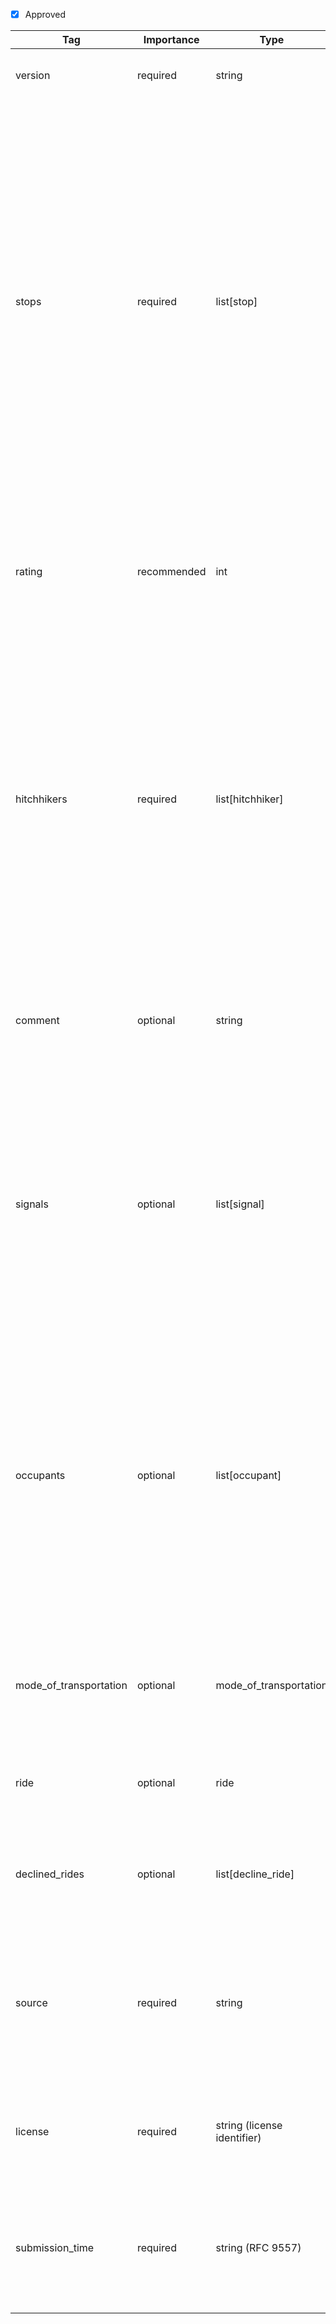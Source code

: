 - [x] Approved


| Tag                  | Importance   | Type                | Description                                                                                                         | Enum           | Example |
|----------------------|--------------|---------------------|---------------------------------------------------------------------------------------------------------------------|----------------|---------|
| version | required | string | Version of this standard being used in format x.y.z | `0.0.0` | {"version": "0.0.0"} |
| stops                | required  | list[stop]            | Space and time information to describe the ride. At least one item is required. The first item in the list marks the origin of the ride. If there is more than one item, then the last item marks the destination of the ride. For the destination no `departure_time` or `waiting_time` are allowed to be specified. If there are more than two items the items in between mark intermediate stops of the ride e.g. a break at a rest station.                                                                             |                |[{location: {latitude:52.3020268, longitude:13.0158591, is_exact: true}, arrival_time: 2025-06-05T11:05:54+02:00[Europe/Berlin], departure_time: 2025-06-05T12:05:54+02:00[Europe/Berlin], waiting_time: 60M}, {location: {latitude:52.2520882, longitude:12.29463, is_exact: true}, arrival_time: 2025-06-05T13:05:54+02:00[Europe/Berlin], departure_time: 2025-06-05T13:15:54+02:00[Europe/Berlin], waiting_time: 10M}, {location: {latitude:52.1257667, longitude:11.3303771, is_exact: true}, arrival_time: 2025-06-05T14:05:54+02:00[Europe/Berlin]}]
| rating          | recommended  | int                 | Very subjective rating of the spot where the ride started. From 1 (senseless to hitchhike there) to 5 (excellent for hitchhiking).                                                         | 1, 2, 3, 4, 5  |4           |
| hitchhikers          | required  | list[hitchhiker]        | Most often a description of a solo-hitchhiker but also caters for couples or groups of hitchhikers. To convey not more than the number of hitchhikers use a list of `person` objects where the `nickname` is set to `Anonymous`. Thus `Anonymous` cannot be used as a nickname to uniquely identify a person.                |                | [{"nickname": "Alice", "hitchhiking_since": 2019, "origin_location": "Milano", "origin_country": "IT", "year_of_birth": 2000, "gender": "prefer_not_to_say", "languages": ["ita", "fra"], "was_driver": false}, {"nickname": "Anonymous", "gender": "male"}]
| comment              | optional  | string              | Any free-form comment about the starting location, destination or the entire ride. Preferrably in English language.                                 |                | A couple picked us up on their way to Southern Italy.
| signals               | optional  | list[signal]            | Information about the methods used to solicit the ride. List them in the order that they were used. If a `waiting_time` is given for the origin of the ride in `stops` then the sum of `duration` for all items here has to be smaller than or equal to this `waiting_time`.                                                                  |                |[{"methods": ["thumb", "sign"], "sign_content": "Straßburg - Strasbourg", "sign_languages": ["deu", "fra"], "total_solicited": 100, "duration": "30M" }, { "methods": ["asking"], "asking_content": "Are you driving towards Strasbourg?", "asking_languages": ["eng"], "total_solicited": 10, "duration": "60M" }]    
| occupants           | optional  | list[occupant]     | List of occupants in the vehicle not including the hitchhiker, putting specific emphasize on the driver and people who agree to pick up the hitchhiker. To convey not more than the number of occupants use a list of  `person` objects where the first one has `was_driver` set to `true` and `false` for the remaining.         |                | [{"reason_to_pick_up": ["was_hitchhiker", "environmental", "sympathy"], "origin_location": "Paris", "origin_country": "FR", "year_of_birth": 1980, "gender": "male", "languages": ["eng", "fra"], "was_driver": true}, {"was_driver": false}]
| mode_of_transportation              | optional  | mode_of_transportation    | Information about the vehicle that was used for the ride. In rarer cases this could be a plane or boat as well.           |                | {"kind": "car", "make": "Toyota", "model": "Corolla", "license_plate_country": "DE", "license_plate_identifier": "B"}
| ride                 | optional  | ride                | Information about the ride of the car beyond the hitchhiker's ride.                                                 |                | {"vehicle_destination": {"latitude": 52.5580333, "longitude": 11.2675331, "is_exact": true}, "reasons": ["commute"]}
| declined_rides       | optional  | list[decline_ride]  | Information about rides that were offered to the hitchhiker but that were declined by the them.                     |                | [{"destination": {"latitude": 52.4680333, "longitude": 13.2675331, "is_exact": false}, "reasons": ["wrong_direction", "safety_concern"]}, {"destination": {"latitude": 52.0680333, "longitude": 12.5435331, "is_exact": true}, "reasons": ["too_slow"]}]
| source       | required  | string  | Source of this record by URL of the application. Or "private" if the records stem from an independently and individually collected source.               |                |https://hitchwiki.org
| license       | required  | string (license identifier)  | The license to indicate permissions that that apply to this entry. Use a lower case license identifier.             |`apache-2.0`, `mit`, `cc-by-4.0`, `odbl`, ...                 | cc-by-4.0
| submission_time   | required  | string (RFC 9557) | Date, time and an optional time zone when this record was created (submitted to the `source`) in [RFC 9557](https://www.rfc-editor.org/rfc/rfc9557.html) format. |      |2025-05-19T17:39:57-08:00[America/Los_Angeles]
